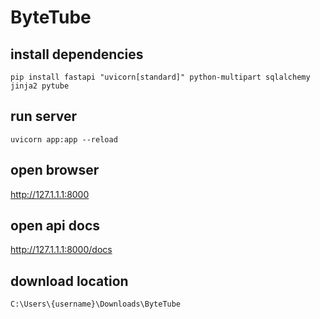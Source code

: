 # ByteTube

## install dependencies
```
pip install fastapi "uvicorn[standard]" python-multipart sqlalchemy jinja2 pytube
```

## run server
```
uvicorn app:app --reload
```

## open browser
http://127.1.1.1:8000

## open api docs
http://127.1.1.1:8000/docs

## download location
```
C:\Users\{username}\Downloads\ByteTube
```
